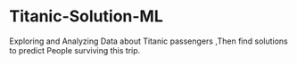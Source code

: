 # Titanic-Solution-ML
Exploring and Analyzing Data about Titanic passengers ,Then find solutions to predict People surviving this trip.
